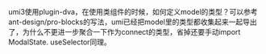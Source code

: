 umi3使用plugin-dva，在使用类组件的时候，如何定义model的类型？可以参考ant-design/pro-blocks的写法，umi已经把model里的类型都收集起来一起导出了，为什么不更进一步聚合一下作为connect的类型，省掉还要手动import ModalState. useSelector同理。
